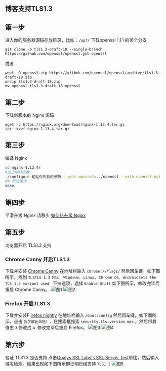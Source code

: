 ## 博客支持TLS1.3

## 第一步
进入你的服务器源码存放目录，比如：`/opt/`
下载openssl 1.1.1 的18个分支
```
git clone -b tls1.3-draft-18 --single-branch https://github.com/openssl/openssl.git openssl
```
或者
```
wget -O openssl.zip https://github.com/openssl/openssl/archive/tls1.3-draft-18.zip
unzip tls1.3-draft-18.zip
mv openssl-tls1.3-draft-18 openssl
```

## 第二步
下载新版本的 Nginx 源码
```
wget -c https://nginx.org/download/nginx-1.13.4.tar.gz
tar -xzvf nginx-1.13.4.tar.gz
```

## 第三步
编译 Nginx
```bash
cd nginx-1.13.4/
#加上编译参数
./configure 粘贴你先前的参数 --with-openssl=../openssl --with-openssl-opt=enable-tls1_3
## 然后编译
make
```

## 第四步
平滑升级 Nginx 请移步 [如何热升级 Nginx](https://linan.blog/2014/UpdateNginx)

## 第五步
浏览器开启 TLS1.3 支持

### Chrome Canny 开启TLS1.3
下载并安装 [Chrome Canny](https://www.google.com/chrome/browser/canary.html) 
在地址栏输入 `chrome://flags/` 然后回车键，如下图所示，找到 `TLSTLS 1.3 Mac, Windows, Linux, Chrome OS, AndroidSets the TLS 1.3 variant used ` 下拉选项，选择 `Enable Draft` 如下图所示，修改完毕后重启 Chrome Canny。
![图1](https://cdn.drixn.com/img/src/TLS1.3-002.jpg)
![图2](https://cdn.drixn.com/img/src/TLS1.3-003.jpg)

### Firefox 开启TLS1.3
下载并安装F [irefox nightly](https://nightly.mozilla.org/)
在地址栏输入 `about:config` 然后回车键，如下图所示，点击 `我了解此风险!` ，在搜索框搜索 `security.tls.version.max` ，然后将其值由 `3` 修改成 `4` .修改完毕后重启 Firefox。
![图3](https://cdn.drixn.com/img/src/TLS1.3-005.jpg)
![图4](https://cdn.drixn.com/img/src/TLS1.3-004.jpg)

## 第六步
验证 TLS1.3 是否支持
点击[Qualys SSL Labs's SSL Server Test](https://www.ssllabs.com/ssltest/index.html)前往，然后输入域名检测。结果出现如下图所示即证明已经支持 `TLS1.3`
![图5](https://cdn.drixn.com/img/src/TLS1.3-000.jpg)